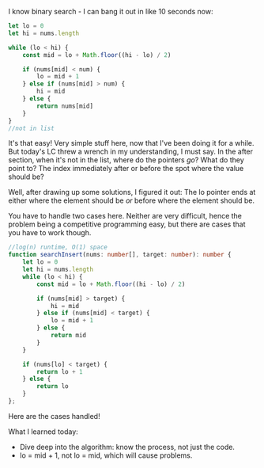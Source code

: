 I know binary search - I can bang it out in like 10 seconds now:

```typescript
let lo = 0
let hi = nums.length

while (lo < hi) {
    const mid = lo + Math.floor((hi - lo) / 2)

    if (nums[mid] < num) {
        lo = mid + 1
    } else if (nums[mid] > num) {
        hi = mid
    } else {
        return nums[mid]
    }
}
//not in list
```

It's that easy! Very simple stuff here, now that I've been doing it for a while.  But today's LC threw a wrench in my understanding, I must say. In the after section, when it's not in the list, where do the pointers *go*? What do they point to? The index immediately after or before the spot where the value should be?

Well, after drawing up some solutions, I figured it out: The lo pointer ends at either where the element should be *or* before where the element should be.

You have to handle two cases here. Neither are very difficult, hence the problem being a competitive programming easy, but there are cases that you have to work though.

```typescript
//log(n) runtime, O(1) space
function searchInsert(nums: number[], target: number): number {
    let lo = 0
    let hi = nums.length
    while (lo < hi) {
        const mid = lo + Math.floor((hi - lo) / 2)

        if (nums[mid] > target) {
            hi = mid
        } else if (nums[mid] < target) {
            lo = mid + 1
        } else {
            return mid
        }
    }

    if (nums[lo] < target) {
        return lo + 1
    } else {
        return lo
    }
};
```

Here are the cases handled!

What I learned today:
- Dive deep into the algorithm: know the process, not just the code.
- lo = mid + 1, not lo = mid, which will cause problems.